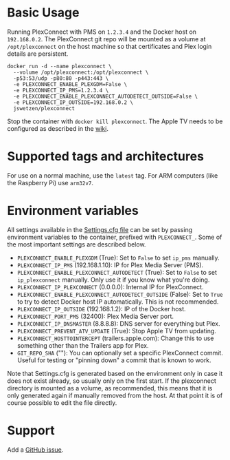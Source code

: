 # Basic Usage

Running PlexConnect with PMS on `1.2.3.4` and the Docker host on `192.168.0.2`.
The PlexConnect git repo will be mounted as a volume at `/opt/plexconnect` on
the host machine so that certificates and Plex login details are persistent.

    docker run -d --name plexconnect \
      --volume /opt/plexconnect:/opt/plexconnect \
      -p53:53/udp -p80:80 -p443:443 \
      -e PLEXCONNECT_ENABLE_PLEXGDM=False \
      -e PLEXCONNECT_IP_PMS=1.2.3.4 \
      -e PLEXCONNECT_ENABLE_PLEXCONNECT_AUTODETECT_OUTSIDE=False \
      -e PLEXCONNECT_IP_OUTSIDE=192.168.0.2 \
      jswetzen/plexconnect

Stop the container with `docker kill plexconnect`. The Apple TV needs to be
configured as described in the
[wiki](https://github.com/iBaa/PlexConnect/wiki/Install-Guide#setup-your-atv).

# Supported tags and architectures

For use on a normal machine, use the `latest` tag.
For ARM computers (like the Raspberry Pi) use `arm32v7`.

# Environment variables

All settings available in the
[Settings.cfg file](https://github.com/iBaa/PlexConnect/wiki/Settings-for-advanced-use-and-troubleshooting)
can be set by passing environment variables to the container, prefixed with
`PLEXCONNECT_`. Some of the most important settings are described below.


- `PLEXCONNECT_ENABLE_PLEXGDM` (True): Set to `False` to set `ip_pms` manually.
- `PLEXCONNECT_IP_PMS` (192.168.1.10): IP for Plex Media Server (PMS).
- `PLEXCONNECT_ENABLE_PLEXCONNECT_AUTODETECT` (True): Set to `False` to set
  `ip_plexconnect` manually. Only use it if you know what you're doing.
- `PLEXCONNECT_IP_PLEXCONNECT` (0.0.0.0): Internal IP for PlexConnect.
- `PLEXCONNECT_ENABLE_PLEXCONNECT_AUTODETECT_OUTSIDE` (False): Set to `True` to
  try to detect Docker host IP automatically. This is not recommended.
- `PLEXCONNECT_IP_OUTSIDE` (192.168.1.2): IP of the Docker host.
- `PLEXCONNECT_PORT_PMS` (32400): Plex Media Server port.
- `PLEXCONNECT_IP_DNSMASTER` (8.8.8.8): DNS server for everything but Plex.
- `PLEXCONNECT_PREVENT_ATV_UPDATE` (True): Stop Apple TV from updating.
- `PLEXCONNECT_HOSTTOINTERCEPT` (trailers.apple.com): Change this to use something
  other than the Trailers app for Plex.
- `GIT_REPO_SHA` (""): You can optionally set a specific PlexConnect commit.
  Useful for testing or "pinning down" a commit that is known to work.

Note that Settings.cfg is generated based on the environment
only in case it does not exist already, so usually only on the first start.
If the plexconnect directory is mounted as a volume, as recommended, this means
that it is only generated again if manually removed from the host. At that
point it is of course possible to edit the file directly.

# Support

Add a [GitHub issue](https://github.com/jswetzen/docker-plexconnect/issues).
